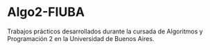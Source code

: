 # Algo2-FIUBA
Trabajos prácticos desarrollados durante la cursada de Algoritmos y Programación 2 en la Universidad de Buenos Aires.
